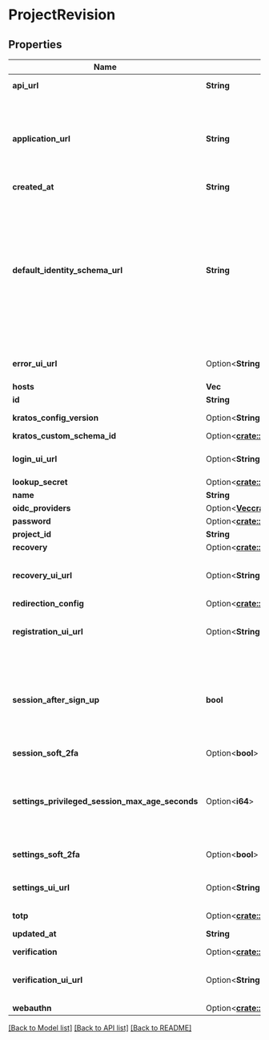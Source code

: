 # ProjectRevision

## Properties

Name | Type | Description | Notes
------------ | ------------- | ------------- | -------------
**api_url** | **String** | The Project API URL  The URL where the Project's APIs are available. | 
**application_url** | **String** | Your Application URL  The URL where your application is available. Your users will be redirected to this URL when they successfully complete a login, logout, verification, recovery, or registration flow.  More fine-grained redirection patterns are available for the individual flows. | 
**created_at** | **String** | The Project's Revision Creation Date | [readonly]
**default_identity_schema_url** | **String** | Default Identity Schema URL  This represents your Ory Kratos Default Identity Schema. It is your identity's default schema. This allows setting custom fields such as \"address\", specifying whether you want to log in using email or a username, and more. For more information on this topic, please check out the identity documentation.  The value of this field can be either any \"https://\" URL - for example a file hosted at GitHub, or a `preset://`-prefixed string. Available profiles are:  profile://email profile://username | 
**error_ui_url** | Option<**String**> | Self-Service Error UI URL  Sets the UI URL for the error UI. If left empty, this will use Ory's hosted pages. | [optional]
**hosts** | **Vec<String>** |  | 
**id** | **String** |  | 
**kratos_config_version** | Option<**String**> | The Project's Kratos Config Version | [optional][readonly]
**kratos_custom_schema_id** | Option<[**crate::models::NullUuid**](NullUUID.md)> |  | [optional]
**login_ui_url** | Option<**String**> | Self-Service Login UI URL  Sets the UI URL for the login UI. If left empty, this will use Ory's hosted pages. | [optional]
**lookup_secret** | Option<[**crate::models::ProjectLookupSecretConfig**](projectLookupSecretConfig.md)> |  | [optional]
**name** | **String** | The project's name. | 
**oidc_providers** | Option<[**Vec<crate::models::ProjectOidcConfig>**](projectOidcConfig.md)> |  | [optional]
**password** | Option<[**crate::models::ProjectPasswordConfig**](projectPasswordConfig.md)> |  | [optional]
**project_id** | **String** |  | 
**recovery** | Option<[**crate::models::ProjectRecoveryConfig**](projectRecoveryConfig.md)> |  | [optional]
**recovery_ui_url** | Option<**String**> | Self-Service Login UI URL  Sets the UI URL for the recovery UI. If left empty, this will use Ory's hosted pages. | [optional]
**redirection_config** | Option<[**crate::models::RedirectionConfig**](RedirectionConfig.md)> |  | [optional]
**registration_ui_url** | Option<**String**> | Self-Service Login UI URL  Sets the UI URL for the registration UI. If left empty, this will use Ory's hosted pages. | [optional]
**session_after_sign_up** | **bool** | Issue Session after Sign Up  If set to true, users will receive a session after they successfully signed up. Enabling this option allows account enumeration during registration flows. Read more: https://www.ory.sh/kratos/docs/self-service/flows/user-registration#successful-registration | 
**session_soft_2fa** | Option<**bool**> | Enable Soft 2FA for Login Sessions | [optional]
**settings_privileged_session_max_age_seconds** | Option<**i64**> | Duration in Seconds of how long a Session is Privileged  Defines how long a session is considered privileged in seconds. If the session's authenticated_at is older than the value specified here, the user needs to re-authenticate to perform certain actions (e.g. password change). | [optional]
**settings_soft_2fa** | Option<**bool**> | Enable Soft 2FA for Self-Service Settings Flows | [optional]
**settings_ui_url** | Option<**String**> | Self-Service Settings UI URL  Sets the UI URL for the settings UI. If left empty, this will use Ory's hosted pages. | [optional]
**totp** | Option<[**crate::models::ProjectTotpConfig**](projectTotpConfig.md)> |  | [optional]
**updated_at** | **String** | Last Time Project's Revision was Updated | [readonly]
**verification** | Option<[**crate::models::ProjectVerificationConfig**](projectVerificationConfig.md)> |  | [optional]
**verification_ui_url** | Option<**String**> | Self-Service Login UI URL  Sets the UI URL for the verification UI. If left empty, this will use Ory's hosted pages. | [optional]
**webauthn** | Option<[**crate::models::ProjectWebAuthnConfig**](projectWebAuthnConfig.md)> |  | [optional]

[[Back to Model list]](../README.md#documentation-for-models) [[Back to API list]](../README.md#documentation-for-api-endpoints) [[Back to README]](../README.md)



